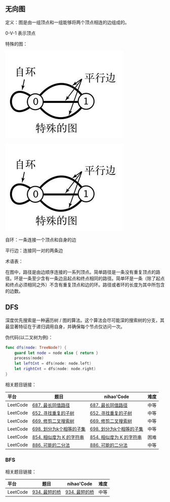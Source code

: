## 无向图

定义：图是由一组顶点和一组能够将两个顶点相连的边组成的。

0-V-1 表示顶点

特殊的图：

![image-20220901171435834](https://raw.githubusercontent.com/xuhaodong1/resource/master/image-20220901171435834.png)

![image-20220901171435834](https://raw.githubusercontent.com/xuhaodong1/resource/master/image-20220901171435834.png)



自环：一条连接一个顶点和自身的边

平行边：连接同一对的两条边

术语表：

在图中，路径是由边顺序连接的一系列顶点。简单路径是一条没有重复顶点的路径。环是一条至少含有一条边且起点和终点相同的路径。简单环是一条（除了起点和终点必须相同之外）不含有重复顶点和边的环。路径或者环的长度为其中所包含的边数。



## DFS

深度优先搜索是一种遍历树 / 图的算法。这个算法会尽可能深的搜索树的分支，其最显著特征在于递归调用自身，并确保每个节点仅访问一次。

伪代码(以二叉树为例)：

```swift
func dfs(node: TreeNode?) {
    guard let node = node else { return }
    process(node)
    let leftCnt = dfs(node: node.left)
    let rightCnt = dfs(node: node.right)
}
```

相关题目链接：

| 平台     | 题目                                                         | nihao'Code                                                   | 难度 |
| :------- | ------------------------------------------------------------ | ------------------------------------------------------------ | ---- |
| LeetCode | [687. 最长同值路径](https://leetcode.cn/problems/longest-univalue-path/) | [687. 最长同值路径](https://github.com/xuhaodong1/nihao_algorithmNotes/blob/827be918ad92135a5dc85ffb99a06d2d1b31b6db/LeetCode/DFS.swift#L13-L33) | 中等 |
| LeetCode | [652. 寻找重复的子树](https://leetcode.cn/problems/find-duplicate-subtrees/submissions/) | [652. 寻找重复的子树](https://github.com/xuhaodong1/nihao_algorithm_notes/blob/42946c2cbf9b01b8babfc3c0734a6d0dfa700cbd/LeetCode/DFS.swift#L35-L52) | 中等 |
| LeetCode | [669. 修剪二叉搜索树](https://leetcode.cn/problems/trim-a-binary-search-tree/) | [669. 修剪二叉搜索树](https://github.com/xuhaodong1/nihao_algorithm_notes/blob/b975824a6dd6219b3f2c30c6a6ec55370e37bde3/LeetCode/DFS.swift#L54-L68) | 中等 |
| LeetCode | [698. 划分为k个相等的子集](https://leetcode.cn/problems/partition-to-k-equal-sum-subsets/) | [698. 划分为k个相等的子集](https://github.com/xuhaodong1/nihao_algorithm_notes/blob/9628402050cb596932e3f8c59b14a761f2aed3a7/LeetCode/DFS.swift#L70-L89) | 中等 |
| LeetCode | [854. 相似度为 K 的字符串](https://leetcode.cn/problems/k-similar-strings/) | [854. 相似度为 K 的字符串](https://github.com/xuhaodong1/nihao_algorithm_notes/blob/d529a46d64a316a6a1f3a5fb2868e28ae1d714ba/LeetCode/DFS.swift#L91-L114) | 困难 |
| LeetCode | [886. 可能的二分法](https://leetcode.cn/problems/possible-bipartition/) | [886. 可能的二分法](https://github.com/xuhaodong1/nihao_algorithm_notes/blob/ae539b783595f877f985244e2d9f2e0b8e37c6d5/LeetCode/DFS.swift#L116-L143) | 中等 |



### BFS

相关题目链接：



| 平台     | 题目                                                         | nihao'Code                                                   | 难度 |
| :------- | ------------------------------------------------------------ | ------------------------------------------------------------ | ---- |
| LeetCode | [934. 最短的桥](https://leetcode.cn/problems/shortest-bridge/) | [934. 最短的桥](https://github.com/xuhaodong1/nihao_algorithm_notes/blob/f25eafa44eed20f7c8743fd7747410220aa155bf/LeetCode/BFS.swift#L13-L53) | 中等 |

